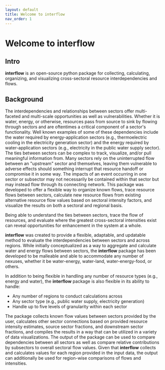 ```yaml
---
layout: default
title: Welcome to interflow
nav_order: 1
---
```


# Welcome to interflow

## Intro

**interflow** is an open-source python package for collecting, calculating, organizing, and visualizing cross-sectoral resource interdependencies and flows.

## Background
The interdependencies and relationships between sectors offer multi-faceted and multi-scale opportunities as well as vulnerabilities. Whether it is water, energy, or otherwise, resources pass from source to sink by flowing through sectors and are oftentimes a critical component of a sector's functionality. Well known examples of some of these dependencies include the water required by energy-application sectors (e.g., thermoelectric cooling in the electricity generation sector) and the energy required by water-application sectors (e.g., electricity in the public water supply sector). The ties between sectors can be complex to track, visualize, and/or pull meaningful information from. Many sectors rely on the uninterrupted flow between an "upstream" sector and themselves, leaving them vulnerable to adverse effects should something interrupt that resource handoff or compromise it in some way. The impacts of an event occurring in one sector or subsector may not necessarily be contained within that sector but may instead flow through its connecting network. This package was developed to offer a flexible way to organize known flows, trace resource flows between sectors, calculate new resource flows from existing alternative resource flow values based on sectoral intensity factors, and visualize the results on both a sectoral and regional basis.

Being able to understand the ties between sectors, trace the flow of resources, and evaluate where the greatest cross-sectoral intensities exist can reveal opportunities for enhancement in the system at a whole.

**interflow** was created to provide a flexible, adaptable, and updatable method to evaluate the interdependencies between sectors and across regions. While initially conceptualized as a way to aggregate and calculate water and energy flows between sectors, the **interflow** package has been developed to be malleable and able to accommodate any number of nexuses, whether it be water-energy, water-land, water-energy-food, or others.

In addition to being flexible in handling any number of resource types (e.g., energy and water), the **interflow** package is also flexible in its ability to handle:
* Any number of regions to conduct calculations across
* Any sector type (e.g., public water supply, electricity generation)
* Handle up to five levels of granularity within each sector

The package collects known flow values between sectors provided by the user, calculates other sector connections based on provided resource intensity estimates, source sector fractions, and downstream sector fractions, and compiles the results in a way that can be utilized in a variety of data visualizations. The output of the package can be used to compare dependencies between all sectors as well as compare relative contributions by subsectors to overall sectoral flow values. Given that **interflow** collects and calculates values for each region provided in the input data, the output can additionally be used for region-wise comparisons of flows and intensities.
